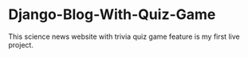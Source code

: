# Django-Blog-With-Quiz-Game
This science news website with trivia quiz game feature is my first live project.
